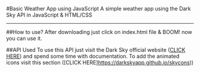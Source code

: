 #Basic Weather App using JavaScript
A simple weather app using the Dark Sky API in JavaScript &amp; HTML/CSS

---

##How to use?
After downloading just click on index.html file & BOOM! now you can use it.

##API Used
To use this API just visit the Dark Sky official website ([CLICK HERE](https://darksky.net/)) and spend some time with documentation.
To add the animated icons visit this section ([CLICK HERE]https://darkskyapp.github.io/skycons))



